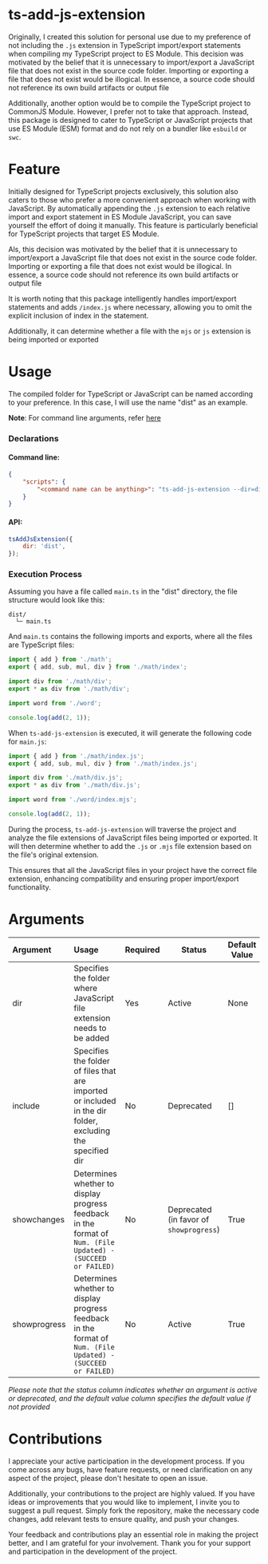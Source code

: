 # ts-add-js-extension

Originally, I created this solution for personal use due to my preference of not including the `.js` extension in TypeScript import/export statements when compiling my TypeScript project to ES Module.
This decision was motivated by the belief that it is unnecessary to import/export a JavaScript file that does not exist in the source code folder.
Importing or exporting a file that does not exist would be illogical.
In essence, a source code should not reference its own build artifacts or output file

Additionally, another option would be to compile the TypeScript project to CommonJS Module.
However, I prefer not to take that approach.
Instead, this package is designed to cater to TypeScript or JavaScript projects that use ES Module (ESM) format and do not rely on a bundler like `esbuild` or `swc`.

# Feature

Initially designed for TypeScript projects exclusively, this solution also caters to those who prefer a more convenient approach when working with JavaScript.
By automatically appending the `.js` extension to each relative import and export statement in ES Module JavaScript, you can save yourself the effort of doing it manually.
This feature is particularly beneficial for TypeScript projects that target ES Module.

Als, this decision was motivated by the belief that it is unnecessary to import/export a JavaScript file that does not exist in the source code folder.
Importing or exporting a file that does not exist would be illogical.
In essence, a source code should not reference its own build artifacts or output file

It is worth noting that this package intelligently handles import/export statements and adds `/index.js` where necessary,
allowing you to omit the explicit inclusion of index in the statement.

Additionally, it can determine whether a file with the `mjs` or `js` extension is being imported or exported

# Usage

The compiled folder for TypeScript or JavaScript can be named according to your preference. In this case, I will use the name "dist" as an example.

**Note**: For command line arguments, refer [here](#arguments)

### Declarations

#### Command line:

```json
{
	"scripts": {
		"<command name can be anything>": "ts-add-js-extension --dir=dist"
	}
}
```

#### API:

```js
tsAddJsExtension({
	dir: 'dist',
});
```

### Execution Process

Assuming you have a file called `main.ts` in the "dist" directory, the file structure would look like this:

```
dist/
  └─ main.ts
```

And `main.ts` contains the following imports and exports, where all the files are TypeScript files:

```ts
import { add } from './math';
export { add, sub, mul, div } from './math/index';

import div from './math/div';
export * as div from './math/div';

import word from './word';

console.log(add(2, 1));
```

When `ts-add-js-extension` is executed, it will generate the following code for `main.js`:

```ts
import { add } from './math/index.js';
export { add, sub, mul, div } from './math/index.js';

import div from './math/div.js';
export * as div from './math/div.js';

import word from './word/index.mjs';

console.log(add(2, 1));
```

During the process, `ts-add-js-extension` will traverse the project and analyze the file extensions of JavaScript files being imported or exported. It will then determine whether to add the `.js` or `.mjs` file extension based on the file's original extension.

This ensures that all the JavaScript files in your project have the correct file extension, enhancing compatibility and ensuring proper import/export functionality.

# Arguments

| Argument     | Usage                                                                                                        | Required | Status                                  | Default Value |
| :----------- | :----------------------------------------------------------------------------------------------------------- | :------- | --------------------------------------- | ------------- |
| dir          | Specifies the folder where JavaScript file extension needs to be added                                       | Yes      | Active                                  | None          |
| include      | Specifies the folder of files that are imported or included in the dir folder, excluding the specified dir   | No       | Deprecated                              | []            |
| showchanges  | Determines whether to display progress feedback in the format of `Num. (File Updated) - (SUCCEED or FAILED)` | No       | Deprecated (in favor of `showprogress`) | True          |
| showprogress | Determines whether to display progress feedback in the format of `Num. (File Updated) - (SUCCEED or FAILED)` | No       | Active                                  | True          |

_Please note that the status column indicates whether an argument is active or deprecated, and the default value column specifies the default value if not provided_

# Contributions

I appreciate your active participation in the development process. If you come across any bugs, have feature requests, or need clarification on any aspect of the project, please don't hesitate to open an issue.

Additionally, your contributions to the project are highly valued. If you have ideas or improvements that you would like to implement, I invite you to suggest a pull request. Simply fork the repository, make the necessary code changes, add relevant tests to ensure quality, and push your changes.

Your feedback and contributions play an essential role in making the project better, and I am grateful for your involvement. Thank you for your support and participation in the development of the project.
